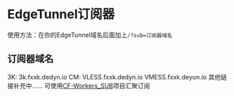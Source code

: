 # EdgeTunnel订阅器
使用方法：在你的EdgeTunnel域名后面加上`/?sub=订阅器域名`
## 订阅器域名
3K: 3k.fxxk.dedyn.io
CM: VLESS.fxxk.dedyn.io
    VMESS.fxxk.deyun.io
其他链接补充中……
可使用[CF-Workers_SUB](https://github.com/cmliu/CF-Workers-SUB)项目汇聚订阅
